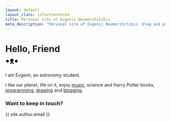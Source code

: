 ```yaml
---
layout: default
layout_class: isTextCentered
title: Personal site of Evgenii Neumerzhitckii
meta_description: "Personal site of Evgenii Neumerzhitckii: blog and projects."
---
```


<h1>
  Hello, Friend
  <br>
  •ᴥ•
</h1>

I am Evgenii, an astronomy student.

I like our planet, life on it, enjoy [music](/music/), science and Harry Potter books, [programming](/projects/), [drawing](/drawings/) and [blogging](/blog/).

### Want to keep in touch?

{{ site.author.email }}

<br>